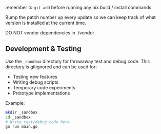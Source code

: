 remember to `git add` before running any nix build / install commands.

Bump the patch number up every update so we can keep track of what version is installed at the current time.

DO NOT vendor dependencies in ./vendor

## Development & Testing

Use the `_sandbox` directory for throwaway test and debug code. This directory is gitignored and can be used for:
- Testing new features
- Writing debug scripts
- Temporary code experiments
- Prototype implementations

Example:
```bash
mkdir _sandbox
cd _sandbox
# Write test/debug code here
go run main.go
```
